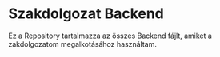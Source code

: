 # Szakdolgozat Backend

Ez a Repository tartalmazza az összes Backend fájlt, amiket a zakdolgozatom megalkotásához használtam.
